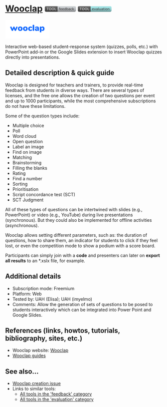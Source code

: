 # [Wooclap](https://www.wooclap.com/)  [<img src="images/feedback.png" align="bottom">](https://github.com/e-CLOSE/Toolbox/issues?q=label%3A01_TOOL+label%3Afeedback) [<img src="images/evaluation.png" align="bottom">](https://github.com/e-CLOSE/Toolbox/issues?q=label%3A01_TOOL+label%3Aevaluation)

![Wooclap Logo](images/wooclap.png)

Interactive web-based student-response system (quizzes, polls, etc.) with PowerPoint add-in or the Google Slides extension to insert Wooclap quizzes directly into presentations.

## Detailed description & quick guide

Wooclap is designed for teachers and trainers, to provide real-time feedback from students in diverse ways. There are several types of licenses, and the free one allows the creation of two questions per event and up to 1000 participants, while the most comprehensive subscriptions do not have these limitations.

Some of the question types include:
- Multiple choice
- Poll
- Word cloud
- Open question
- Label an image
- Find on image
- Matching
- Brainstorming
- Filling the blanks
- Rating
- Find a number
- Sorting
- Prioritisation
- Script concordance test (SCT)
- SCT Judgment

All of these types of questions can be intertwined with slides (e.g., PowerPoint) or video (e.g., YouTube) during live presentations (synchronous). But they could also be implemented for offline activities (asynchronous).

Wooclap allows setting different parameters, such as: the duration of questions, how to share them, an indicator for students to click if they feel lost, or even the competition mode to show a podium with a score board.

Participants can simply join with a **code** and presenters can later on **export all results** to an \*.xslx file, for example.

## Additional details

- Subscription mode: Freemium
- Platform: Web
- Tested by: UAH (Elisa); UAH (imyelmo)
- Comments: Allow the generation of sets of questions to be posed to students interactively which can be integrated into Power Point and Google Slides.


## References (links, howtos, tutorials, bibliography, sites, etc.)

- Wooclap website: [Wooclap](https://www.wooclap.com/)
- [Wooclap guides](https://www.wooclap.com/blog/en-gb/guide)


## See also...

- [Wooclap creation issue](https://github.com/e-CLOSE/Toolbox/issues/67)
- Links to similar tools:
  - [All tools in the 'feedback' category](https://github.com/e-CLOSE/Toolbox/issues?q=label%3A01_TOOL+label%3Afeedback)
  - [All tools in the 'evaluation' category](https://github.com/e-CLOSE/Toolbox/issues?q=label%3A01_TOOL+label%3Aevaluation)

